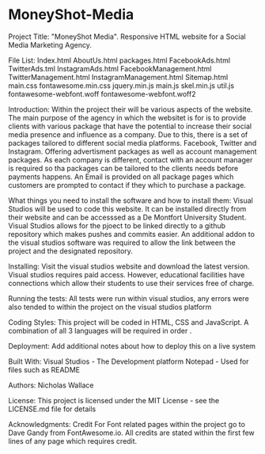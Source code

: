 # MoneyShot-Media
Project Title:
"MoneyShot Media". Responsive HTML website for a Social Media Marketing Agency.

File List:
Index.html
AboutUs.html
packages.html
FacebookAds.html
TwitterAds.tml
InstagramAds.html
FacebookManagement.html
TwitterManagement.html
InstagramManagement.html
Sitemap.html
main.css
fontawesome.min.css
jquery.min.js
main.js
skel.min.js
util.js
fontawesome-webfont.woff
fontawesome-webfont.woff2



Introduction:
Within the project their will be various aspects of the website. The main purpose of the agency in which the websitet is for is to provide 
clients with various package that have the potential to increase their social media presence and influence as a company. Due to this, there is a set of
packages tailored to different social media platforms. Facebook, Twitter and Instagram. Offering advertisment packages as well as account management packages.
As each company is different, contact with an account manager is required so tha packages can be tailored to the clients needs before payments happens. 
An Email is provided on all package pages which customers are prompted to contact if they which to purchase a package. 

What things you need to install the software and how to install them:
Visual Studios will be used to code this website. It can be installed directly from their website and can be accesssed as a De Montfort University Student.
Visual Studios allows for the pjoect to be linked directly to a github repository which makes pushes and commits easier. 
An additional addon to the visual studios software was required to allow the link between the project and the designated repository. 


Installing:
Visit the visual studios website and download the latest version. 
Visual studios requires paid access. However, educational facilities have connections which allow their students to use their services free of charge. 


Running the tests:
All tests were run within visual studios, any errors were also tended to within the project on the visual studios platform

Coding Styles:
This project will be coded in HTML, CSS and JavaScript. A combination of all 3 languages will be required in order .

Deployment:
Add additional notes about how to deploy this on a live system

Built With:
Visual Studios - The Development platform
Notepad - Used for files such as README

Authors:
Nicholas Wallace

License:
This project is licensed under the MIT License - see the LICENSE.md file for details

Acknowledgments:
Credit For Font related pages within the project go to Dave Gandy from FontAwesome.io. 
All credits are stated within the first few lines of any page which requires credit. 
